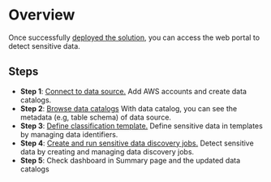 # Overview
Once successfully [deployed the solution](../deployment/deployment.md), you can access the web portal to detect sensitive data. 

## Steps

- **Step 1**: [Connect to data source.](data-source.md) Add AWS accounts and create data catalogs.
- **Step 2**: [Browse data catalogs](data-catalog-sync.md) With data catalog, you can see the metadata (e.g, table schema) of data source.
- **Step 3**: [Define classification template.](data-classification-template.md) Define sensitive data in templates by managing data identifiers.
- **Step 4**: [Create and run sensitive data discovery jobs.](discover-job-create.md) Detect sensitive data by creating and managing data discovery jobs.
- **Step 5**: Check dashboard in Summary page and the updated data catalogs